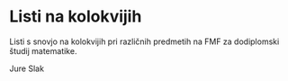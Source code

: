 # Listi na kolokvijih

Listi s snovjo na kolokvijih pri različnih predmetih na FMF za dodiplomski študij matematike.

Jure Slak
